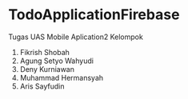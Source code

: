 # TodoApplicationFirebase
Tugas UAS Mobile Aplication2
Kelompok 
1. Fikrish Shobah
2. Agung Setyo Wahyudi
3. Deny Kurniawan
4. Muhammad Hermansyah
5. Aris Sayfudin
